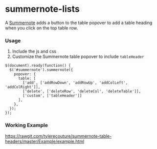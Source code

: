 # summernote-lists
A [Summernote](http://summernote.org/) adds a button to the table popover to add a table heading when you click on the top table row.

### Usage

1. Include the js and css
2. Customize the Summernote table popover to include `tableHeader`
````
$(document).ready(function() {
  $('#summernote').summernote({
    popover: {
      table: [
        ['add', ['addRowDown', 'addRowUp', 'addColLeft', 'addColRight']],
        ['delete', ['deleteRow', 'deleteCol', 'deleteTable']],
        ['custom', ['tableHeader']]
      ],
    },
  });
});
````

### Working Example

https://rawgit.com/tylerecouture/summernote-table-headers/master/Example/example.html
